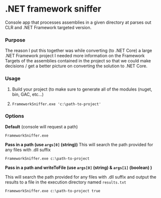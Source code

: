 # .NET framework sniffer
Console app that processes assemblies in a given directory at parses out CLR and .NET Framework targeted version.

### Purpose

The reason I put this together was while converting (to .NET Core) a large .NET Framework project I needed more information on the Framework Targets of the assemblies contained in the project so that we could make decisions / get a better picture on converting the solution to .NET Core.

### Usage

1. Build your project (to make sure to generate all of the modules (nuget, bin, GAC, etc...) 

2. `FrameworkSniffer.exe 'c:\path-to-project'`

### Options

**Default** (console will request a path)

`FrameworkSniffer.exe`

**Pass in a path (use `args[0]` (string))**
This will search the path provided for any files with .dll suffix

`FrameworkSniffer.exe c:\path-to-project`

**Pass in a path and writeToFile (use `args[0]` (string) & `args[1]` (boolean) )**

This will search the path provided for any files with .dll suffix and output the results to a file in the execution directory named `results.txt`

`FrameworkSniffer.exe c:\path-to-project true`







